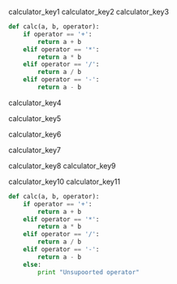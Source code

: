 calculator_key1
calculator_key2
calculator_key3



```python
def calc(a, b, operator):
    if operator == '+':
        return a + b
    elif operator == '*':
        return a * b
    elif operator == '/':
        return a / b
    elif operator == '-':
        return a - b
```
calculator_key4


calculator_key5


calculator_key6


calculator_key7


calculator_key8
calculator_key9


calculator_key10
calculator_key11


```python
def calc(a, b, operator):
    if operator == '+':
        return a + b
    elif operator == '*':
        return a * b
    elif operator == '/':
        return a / b
    elif operator == '-':
        return a - b
    else:
        print "Unsupoorted operator"
```
